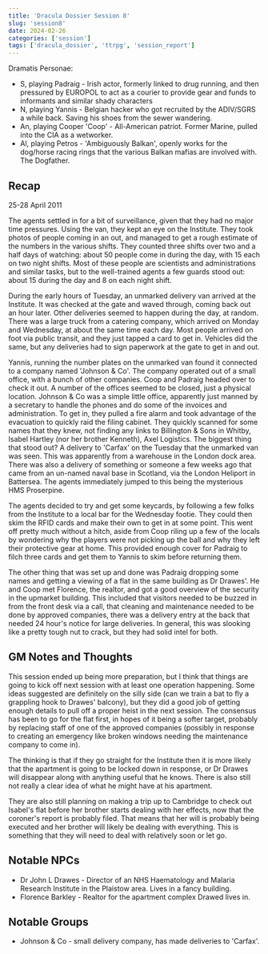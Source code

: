 ```yaml
---
title: 'Dracula Dossier Session 8'
slug: 'session8'
date: 2024-02-26
categories: ['session']
tags: ['dracula_dossier', 'ttrpg', 'session_report']
---
```


Dramatis Personae:

* S, playing Padraig - Irish actor, formerly linked to drug running, and then pressured by EUROPOL to act as a courier to provide gear and funds to informants and similar shady characters
* N, playing Yannis - Belgian hacker who got recruited by the ADIV/SGRS a while back. Saving his shoes from the sewer wandering.
* An, playing Cooper 'Coop' - All-American patriot. Former Marine, pulled into the CIA as a wetworker.
* Al, playing Petros - 'Ambiguously Balkan', openly works for the dog/horse racing rings that the various Balkan mafias are involved with. The Dogfather.

## Recap

25-28 April 2011

The agents settled in for a bit of surveillance, given that they had no major time pressures. Using the van, they kept an eye on the Institute. They took photos of people coming in an out, and managed to get a rough estimate of the numbers in the various shifts. They counted three shifts over two and a half days of watching: about 50 people come in during the day, with 15 each on two night shifts. Most of these people are scientists and administrations and similar tasks, but to the well-trained agents a few guards stood out: about 15 during the day and 8 on each night shift.

During the early hours of Tuesday, an unmarked delivery van arrived at the Institute. It was checked at the gate and waved through, coming back out an hour later. Other deliveries seemed to happen during the day, at random. There was a large truck from a catering company, which arrived on Monday and Wednesday, at about the same time each day. Most people arrived on foot via public transit, and they just tapped a card to get in. Vehicles did the same, but any deliveries had to sign paperwork at the gate to get in and out.

Yannis, running the number plates on the unmarked van found it connected to a company named 'Johnson & Co'. The company operated out of a small office, with a bunch of other companies. Coop and Padraig headed over to check it out. A number of the offices seemed to be closed, just a physical location. Johnson & Co was a simple little office, apparently just manned by a secretary to handle the phones and do some of the invoices and administration. To get in, they pulled a fire alarm and took advantage of the evacuation to quickly raid the filing cabinet. They quickly scanned for some names that they knew, not finding any links to Billington & Sons in Whitby, Isabel Hartley (nor her brother Kenneth), Axel Logistics. The biggest thing that stood out? A delivery to 'Carfax' on the Tuesday that the unmarked van was seen. This was apparently from a warehouse in the London dock area. There was also a delivery of something or someone a few weeks ago that came from an un-named naval base in Scotland, via the London Heliport in Battersea. The agents immediately jumped to this being the mysterious HMS Proserpine.

The agents decided to try and get some keycards, by following a few folks from the Institute to a local bar for the Wednesday footie. They could then skim the RFID cards and make their own to get in at some point. This went off pretty much without a hitch, aside from Coop riling up a few of the locals by wondering why the players were not picking up the ball and why they left their protective gear at home. This provided enough cover for Padraig to filch three cards and get them to Yannis to skim before returning them.

The other thing that was set up and done was Padraig dropping some names and getting a viewing of a flat in the same building as Dr Drawes'. He and Coop met Florence, the realtor, and got a good overview of the security in the upmarket building. This included that visitors needed to be buzzed in from the front desk via a call, that cleaning and maintenance needed to be done by approved companies, there was a delivery entry at the back that needed 24 hour's notice for large deliveries. In general, this was slooking like a pretty tough nut to crack, but they had solid intel for both.

## GM Notes and Thoughts

This session ended up being more preparation, but I think that things are going to kick off next session with at least one operation happening. Some ideas suggested are definitely on the silly side (can we train a bat to fly a grappling hook to Drawes' balcony), but they did a good job of getting enough details to pull off a proper heist in the next session. The consensus has been to go for the flat first, in hopes of it being a softer target, probably by replacing staff of one of the approved companies (possibly in response to creating an emergency like broken windows needing the maintenance company to come in).

The thinking is that if they go straight for the Institute then it is more likely that the apartment is going to be locked down in response, or Dr Drawes will disappear along with anything useful that he knows. There is also still not really a clear idea of what he might have at his apartment.

They are also still planning on making a trip up to Cambridge to check out Isabel's flat before her brother starts dealing with her effects, now that the coroner's report is probably filed. That means that her will is probably being executed and her brother will likely be dealing with everything. This is something that they will need to deal with relatively soon or let go.

## Notable NPCs

* Dr John L Drawes - Director of an NHS Haematology and Malaria Research Institute in the Plaistow area. Lives in a fancy building.
* Florence Barkley - Realtor for the apartment complex Drawed lives in.

## Notable Groups

* Johnson & Co - small delivery company, has made deliveries to 'Carfax'.
